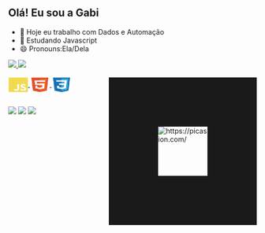 ## Olá! Eu sou a Gabi


- 🔭 Hoje eu trabalho com Dados e Automação
- 🌱 Estudando Javascript
- 😄 Pronouns:Ela/Dela

<div>
  <a href="https://github.com/gabyhevy">
  <img height="150em" src="https://github-readme-stats.vercel.app/api?username=gabyhevy&show_icons=true&theme=dracula&include_all_commits=true&count_private=true"/>
  <img height="149em" src="https://github-readme-stats.vercel.app/api/top-langs/?username=gabyhevy&layout=compact&langs_count=7&theme=dracula"/>
</div>
  
  <div style="display: inline_block"><br>
  <img align="center" alt="Rafa-Js" height="30" width="40" src="https://raw.githubusercontent.com/devicons/devicon/master/icons/javascript/javascript-plain.svg">
  <img align="center" alt="Rafa-HTML" height="30" width="40" src="https://raw.githubusercontent.com/devicons/devicon/master/icons/html5/html5-original.svg">
  <img align="center" alt="Rafa-CSS" height="30" width="40" src="https://raw.githubusercontent.com/devicons/devicon/master/icons/css3/css3-original.svg">
 <a href=><img align="right" src="https://i.picasion.com/pic91/e5ef1100fec2457d11822c92e365b41a.gif" width="100" height="100" border="100" alt="https://picasion.com/" /></a><br 
</div>

   ##
  <div>
  <a href="hevygaby@hotmail.com" target="_blank"><img src=https://img.shields.io/badge/Microsoft_Outlook-0078D4?style=for-the-badge&logo=microsoft-outlook&logoColor=white></a>
  <a href = "mailto:hevygabyy@gmail.com"><img src=https://img.shields.io/badge/Gmail-D14836?style=for-the-badge&logo=gmail&logoColor=white></a>
  <a href="https://www.linkedin.com/in/rafaella-ballerini-45875016a" target="_blank"><img src="https://img.shields.io/badge/-LinkedIn-%230077B5?style=for-the-badge&logo=linkedin&logoColor=white" target="_blank"></a> 
  </div>
  

